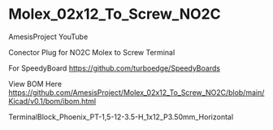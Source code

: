 # Molex_02x12_To_Screw_NO2C
AmesisProject YouTube

 Conector Plug for NO2C
Molex to Screw Terminal

For SpeedyBoard https://github.com/turboedge/SpeedyBoards

View BOM Here 
https://github.com/AmesisProject/Molex_02x12_To_Screw_NO2C/blob/main/Kicad/v0.1/bom/ibom.html

TerminalBlock_Phoenix_PT-1,5-12-3.5-H_1x12_P3.50mm_Horizontal
